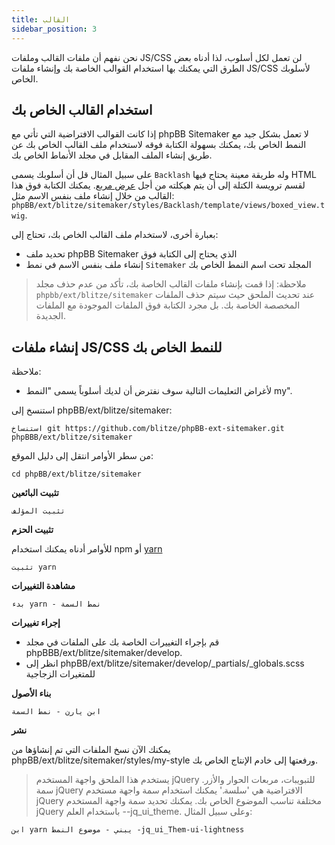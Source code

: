 ```yaml
---
title: القالب
sidebar_position: 3
---
```


نحن نفهم أن ملفات القالب وملفات JS/CSS لن تعمل لكل أسلوب، لذا أدناه بعض الطرق التي يمكنك بها استخدام القوالب الخاصة بك وإنشاء ملفات JS/CSS لأسلوبك الخاص.

## استخدام القالب الخاص بك

إذا كانت القوالب الافتراضية التي تأتي مع phpBB Sitemaker لا تعمل بشكل جيد مع النمط الخاص بك، يمكنك بسهولة الكتابة فوقه لاستخدام ملف القالب الخاص بك عن طريق إنشاء الملف المقابل في مجلد الأنماط الخاص بك.

على سبيل المثال قل أن أسلوبك يسمى `Backlash` وله طريقة معينة يحتاج فيها HTML لقسم ترويسة الكتلة إلى أن يتم هيكلته من أجل [عرض مربع](/docs/user/blocks/block-views). يمكنك الكتابة فوق هذا القالب من خلال إنشاء ملف بنفس الاسم مثل: `phpBB/ext/blitze/sitemaker/styles/Backlash/template/views/boxed_view.twig`.

بعبارة أخرى، لاستخدام ملف القالب الخاص بك، تحتاج إلى:
* تحديد ملف phpBB Sitemaker الذي يحتاج إلى الكتابة فوق
* إنشاء ملف بنفس الاسم في نمط `Sitemaker` المجلد تحت اسم النمط الخاص بك

> ملاحظة: إذا قمت بإنشاء ملفات القالب الخاصة بك، تأكد من عدم حذف مجلد `phpbb/ext/blitze/sitemaker` عند تحديث الملحق حيث سيتم حذف الملفات المخصصة الخاصة بك. بل مجرد الكتابة فوق الملفات الموجودة مع الملفات الجديدة.

## إنشاء ملفات JS/CSS للنمط الخاص بك

ملاحظة:
* لأغراض التعليمات التالية سوف نفترض أن لديك أسلوباً يسمى "النمط my".

استنسخ إلى phpBB/ext/blitze/sitemaker:

    استنساخ git https://github.com/blitze/phpBB-ext-sitemaker.git phpBBB/ext/blitze/sitemaker

من سطر الأوامر انتقل إلى دليل الموقع:

    cd phpBB/ext/blitze/sitemaker

**تثبيت البائعين**

    تثبيت المؤلف

**تثبيت الحزم**

للأوامر أدناه يمكنك استخدام npm أو [yarn](https://yarnpkg.com)

    تثبيت yarn

**مشاهدة التغييرات**

    بدء yarn - نمط السمة

**إجراء تغييرات**

* قم بإجراء التغييرات الخاصة بك على الملفات في مجلد phpBBB/ext/blitze/sitemaker/develop.
* انظر إلى phpBB/ext/blitze/sitemaker/develop/_partials/_globals.scss للمتغيرات الزجاجية

**بناء الأصول**

    ابن يارن - نمط السمة

**نشر**

يمكنك الآن نسخ الملفات التي تم إنشاؤها من phpBB/ext/blitze/sitemaker/styles/my-style ورفعتها إلى خادم الإنتاج الخاص بك.

> يستخدم هذا الملحق واجهة المستخدم jQuery للتبويبات، مربعات الحوار والأزر. سمة jQuery الافتراضية هي 'سلسة.' يمكنك استخدام سمة واجهة مستخدم jQuery مختلفة تناسب الموضوع الخاص بك. يمكنك تحديد سمة واجهة المستخدم jQuery باستخدام العلم --jq_ui_theme. وعلى سبيل المثال:

    ابن yarn يبني - موضوع النمط -jq_ui_Them-ui-lightness

